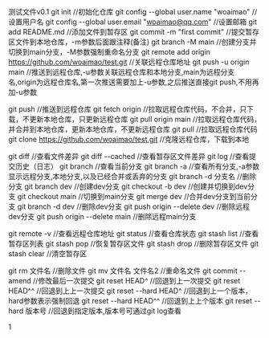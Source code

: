 测试文件v0.1
git init //初始化仓库
git config --global user.name "woaimao" //设置用户名
git config --global user.email "woaimao@qq.com" //设置邮箱
git add README.md //添加文件到暂存区
git commit -m "first commit" //提交暂存区文件到本地仓库，-m参数后面跟注释(备注)
git branch -M main //创建分支并切换到main分支，-M参数强制重命名分支
git remote add origin https://github.com/woaimao/test.git //关联远程仓库地址
git push -u origin main //推送到远程仓库,-u参数关联远程仓库和本地分支,main为远程分支名,origin为远程仓库名,第一次推送需要加上-u参数,之后推送直接git push,不用再加-u参数


git push //推送到远程仓库
git fetch origin //拉取远程仓库代码，不合并，只下载，不更新本地仓库，只更新远程仓库
git pull origin main //拉取远程仓库代码，并合并到本地仓库，更新本地仓库，不更新远程仓库
git pull //拉取远程仓库代码
git clone https://github.com/woaimao/test.git //克隆远程仓库，下载到本地

git diff //查看文件差异
git diff --cached //查看暂存区文件差异
git log //查看提交历史（日志）
git branch //查看当前分支
git branch -a //查看所有分支,-a参数显示远程分支,本地分支,以及已经合并或丢弃的分支
git branch -d 分支名 //删除分支
git branch dev //创建dev分支
git checkout -b dev //创建并切换到dev分支
git checkout main //切换到main分支
git merge dev //合并dev分支到当前分支
git branch -d dev //删除dev分支
git push origin --delete dev //删除远程dev分支
git push origin --delete main //删除远程main分支

git remote -v //查看远程仓库地址
git status //查看仓库状态
git stash list //查看暂存区列表
git stash pop //恢复暂存区文件
git stash drop //删除暂存区文件
git stash clear //清空暂存区

git rm 文件名 //删除文件
git mv 文件名 文件名2 //重命名文件
git commit --amend //修改最后一次提交
git reset HEAD^ //回退到上一次提交
git reset HEAD^^ //回退到上上一次提交
git reset --hard HEAD^ //回退到上一个版本，hard参数表示强制回退
git reset --hard HEAD^^ //回退到上上个版本
git reset --hard 版本号 //回退到指定版本,版本号可通过git log查看

1
